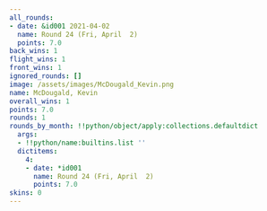 ```yaml
---
all_rounds:
- date: &id001 2021-04-02
  name: Round 24 (Fri, April  2)
  points: 7.0
back_wins: 1
flight_wins: 1
front_wins: 1
ignored_rounds: []
image: /assets/images/McDougald_Kevin.png
name: McDougald, Kevin
overall_wins: 1
points: 7.0
rounds: 1
rounds_by_month: !!python/object/apply:collections.defaultdict
  args:
  - !!python/name:builtins.list ''
  dictitems:
    4:
    - date: *id001
      name: Round 24 (Fri, April  2)
      points: 7.0
skins: 0
---
```

